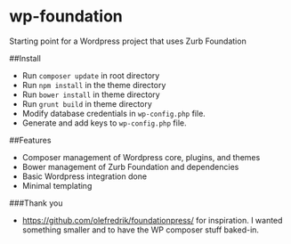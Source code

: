 # wp-foundation
Starting point for a Wordpress project that uses Zurb Foundation

##Install
- Run `composer update` in root directory
- Run `npm install` in the theme directory
- Run `bower install` in theme directory
- Run `grunt build` in theme directory
- Modify database credentials in `wp-config.php` file.
- Generate and add keys to `wp-config.php` file.

##Features
- Composer management of Wordpress core, plugins, and themes
- Bower management of Zurb Foundation and dependencies
- Basic Wordpress integration done
- Minimal templating

###Thank you
- https://github.com/olefredrik/foundationpress/ for inspiration.  I wanted something smaller and to have the WP composer stuff baked-in.
